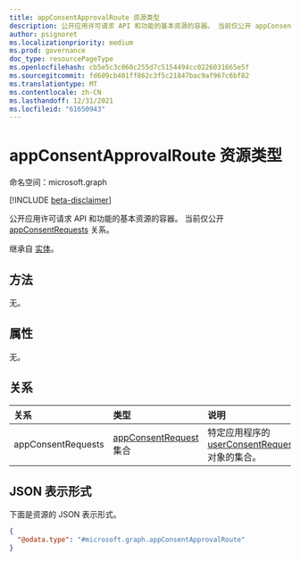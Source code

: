 ```yaml
---
title: appConsentApprovalRoute 资源类型
description: 公开应用许可请求 API 和功能的基本资源的容器。 当前仅公开 appConsentRequests 关系。
author: psignoret
ms.localizationpriority: medium
ms.prod: governance
doc_type: resourcePageType
ms.openlocfilehash: cb5e5c3c060c255d7c5154494cc0226031665e5f
ms.sourcegitcommit: fd609cb401ff862c3f5c21847bac9af967c6bf82
ms.translationtype: MT
ms.contentlocale: zh-CN
ms.lasthandoff: 12/31/2021
ms.locfileid: "61650943"
---
```

# <a name="appconsentapprovalroute-resource-type"></a>appConsentApprovalRoute 资源类型

命名空间：microsoft.graph

[!INCLUDE [beta-disclaimer](../../includes/beta-disclaimer.md)]

公开应用许可请求 API 和功能的基本资源的容器。 当前仅公开 [appConsentRequests](appconsentrequest.md) 关系。

继承自 [实体](entity.md)。

## <a name="methods"></a>方法

无。

## <a name="properties"></a>属性

无。

## <a name="relationships"></a>关系

|关系|类型|说明|
|:---|:---|:---|
|appConsentRequests|[appConsentRequest](../resources/appconsentrequest.md) 集合| 特定应用程序的 [userConsentRequest](../resources/userconsentrequest.md) 对象的集合。|

## <a name="json-representation"></a>JSON 表示形式

下面是资源的 JSON 表示形式。
<!-- {
  "blockType": "resource",
  "keyProperty": "id",
  "@odata.type": "microsoft.graph.appConsentApprovalRoute",
  "openType": false
}
-->
``` json
{
  "@odata.type": "#microsoft.graph.appConsentApprovalRoute"
}
```


